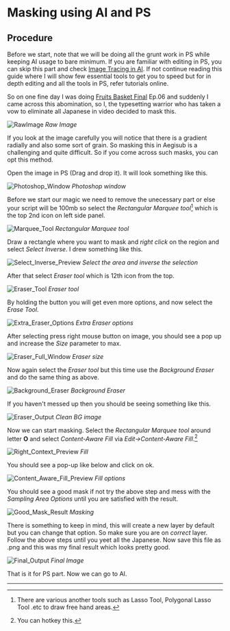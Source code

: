 # Masking using AI and PS

## Procedure

Before we start, note that we will be doing all the grunt work in PS
while keeping AI usage to bare minimum.
If you are familiar with editing in PS,
you can skip this part and check
[Image Tracing in AI](imageTrace.md).
If not continue reading this guide
where I will show few essential tools to get you to speed
but for in depth editing and all the tools in PS,
refer tutorials online.

So on one fine day I was doing [Fruits Basket Final][] Ep.06
and suddenly I came across this abomination, so I,
the typesetting warrior who has taken a vow to eliminate
all Japanese in video decided to mask this.

![RawImage](images/Masking/Photoshop/RawImage.png)
_Raw Image_

If you look at the image carefully you will notice
that there is a gradient radially
and also some sort of grain.
So masking this in Aegisub is a
challenging and quite difficult.
So if you come across such masks,
you can opt this method.

Open the image in PS (Drag and drop it).
It will look something like this.

![Photoshop_Window](images/Masking/Photoshop/Photoshop_Window.png)
_Photoshop window_

Before we start our magic we need to remove the
unecessary part or else your
script will be 100mb
so select the _Rectangular Marquee tool_[^1]
which is the top 2nd icon on left side panel.

![Marquee_Tool](images/Masking/Photoshop/Marquee_Tool.png)
_Rectangular Marquee tool_

Draw a rectangle where you want to mask
and _right click_ on the region
and select _Select Inverse_.
I drew something like this.

![Select_Inverse_Preview](images/Masking/Photoshop/Select_Inverse_Preview.png)
_Select the area and inverse the selection_

After that select _Eraser tool_
which is 12th icon from the top.

![Eraser_Tool](images/Masking/Photoshop/Eraser_Tool.png)
_Eraser tool_

By holding the button you will get even more options,
and now select the _Erase Tool_.

![Extra_Eraser_Options](images/Masking/Photoshop/Extra_Eraser_Options.png)
_Extra Eraser options_

After selecting press right mouse button
on image, you should see
a pop up and increase the _Size_
parameter to max.

![Eraser_Full_Window](images/Masking/Photoshop/Eraser_Full_Window.png)
_Eraser size_

Now again select the _Eraser tool_ but this time use the
_Background Eraser_ and do the same thing as above.

![Background_Eraser](images/Masking/Photoshop/Background_Eraser.png)
_Background Eraser_

If you haven't messed up then you
should be seeing something like this.

![Eraser_Output](images/Masking/Photoshop/Eraser_Output.png)
_Clean BG image_

Now we can start masking.
Select the _Rectangular Marquee tool_ around letter **O**
and select _Content-Aware Fill_
via _Edit-\>Content-Aware Fill_.[^2]

![Right_Context_Preview](images/Masking/Photoshop/Right_Context_Preview.png)
_Fill_

You should see a pop-up like below and click on ok.

![Content_Aware_Fill_Preview](images/Masking/Photoshop/Content_Aware_Fill_Preview.png)
_Fill options_

You should see a good mask if not
try the above step and mess with the _Sampling Area Options_
until you are satisfied with the result.

![Good_Mask_Result](images/Masking/Photoshop/Good_Mask_Result.png)
_Masking_

There is something to keep in mind,
this will create a new layer by default
but you can change that option.
So make sure you are on _correct_ layer.
Follow the above steps until you yeet all the Japanese.
Now save this file as .png
and this was my final result which looks pretty good.

![Final_Output](images/Masking/Photoshop/Final_Output.png)
_Final Image_

That is it for PS part.
Now we can go to AI.

---

[^1]: There are various another tools such as Lasso Tool, Polygonal Lasso Tool .etc to draw free hand areas.
[^2]: You can hotkey this.

[fruits basket final]: https://myanimelist.net/anime/42938/Fruits_Basket__The_Final

